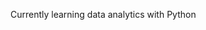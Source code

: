 Currently learning data analytics with Python

<!---
andrewwbae/andrewwbae is a ✨ special ✨ repository because its `README.md` (this file) appears on your GitHub profile.
You can click the Preview link to take a look at your changes.
--->
